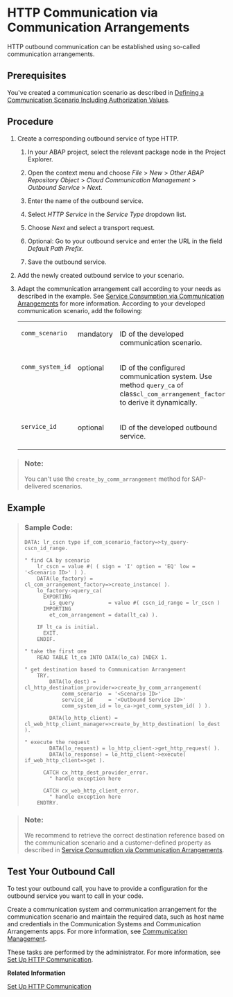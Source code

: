 <!-- loio3047582e5c744bd9839a98c99bd224fa -->

# HTTP Communication via Communication Arrangements

HTTP outbound communication can be established using so-called communication arrangements.



<a name="loio3047582e5c744bd9839a98c99bd224fa__section_c5x_3vx_qsb"/>

## Prerequisites

You've created a communication scenario as described in [Defining a Communication Scenario Including Authorization Values](defining-a-communication-scenario-including-authorization-values-bba0fd2.md).



<a name="loio3047582e5c744bd9839a98c99bd224fa__section_igc_wvx_qsb"/>

## Procedure

1.  Create a corresponding outbound service of type HTTP.

    1.  In your ABAP project, select the relevant package node in the Project Explorer.

    2.  Open the context menu and choose *File* \> *New* \> *Other ABAP Repository Object* \> *Cloud Communication Management* \> *Outbound Service* \> *Next*.
    3.  Enter the name of the outbound service.
    4.  Select *HTTP Service* in the *Service Type* dropdown list.
    5.  Choose *Next* and select a transport request.
    6.  Optional: Go to your outbound service and enter the URL in the field *Default Path Prefix*.
    7.  Save the outbound service.

2.  Add the newly created outbound service to your scenario.
3.  Adapt the communication arrangement call according to your needs as described in the example. See [Service Consumption via Communication Arrangements](service-consumption-via-communication-arrangements-86aece6.md) for more information. According to your developed communication scenario, add the following:


    <table>
    <tr>
    <td valign="top">
    
    `comm_scenario`
    
    </td>
    <td valign="top">
    
    mandatory
    
    </td>
    <td valign="top">
    
    ID of the developed communication scenario.
    
    </td>
    </tr>
    <tr>
    <td valign="top">
    
    `comm_system_id`
    
    </td>
    <td valign="top">
    
    optional
    
    </td>
    <td valign="top">
    
    ID of the configured communication system. Use method `query_ca` of class`cl_com_arrangement_factory` to derive it dynamically.
    
    </td>
    </tr>
    <tr>
    <td valign="top">
    
    `service_id`
    
    </td>
    <td valign="top">
    
    optional
    
    </td>
    <td valign="top">
    
    ID of the developed outbound service.
    
    </td>
    </tr>
    </table>
    

> ### Note:  
> You can't use the `create_by_comm_arrangement` method for SAP-delivered scenarios.



## Example

> ### Sample Code:  
> ```abap
> DATA: lr_cscn type if_com_scenario_factory=>ty_query-cscn_id_range.
>  
> " find CA by scenario
>     lr_cscn = value #( ( sign = 'I' option = 'EQ' low = '<Scenario ID>' ) ).
>     DATA(lo_factory) = cl_com_arrangement_factory=>create_instance( ).
>     lo_factory->query_ca(
>       EXPORTING
>         is_query           = value #( cscn_id_range = lr_cscn )
>       IMPORTING
>         et_com_arrangement = data(lt_ca) ).
>  
>     IF lt_ca is initial.
>       EXIT.
>     ENDIF.
>  
> " take the first one
>     READ TABLE lt_ca INTO DATA(lo_ca) INDEX 1.
>  
> " get destination based to Communication Arrangement
>     TRY.
>         DATA(lo_dest) = cl_http_destination_provider=>create_by_comm_arrangement(
>             comm_scenario  = '<Scenario ID>'
>             service_id     = '<Outbound Service ID>'
>             comm_system_id = lo_ca->get_comm_system_id( ) ).
>                     
>         DATA(lo_http_client) = cl_web_http_client_manager=>create_by_http_destination( lo_dest ).
>          
> " execute the request        
>         DATA(lo_request) = lo_http_client->get_http_request( ).      
>         DATA(lo_response) = lo_http_client->execute( if_web_http_client=>get ).
>          
>       CATCH cx_http_dest_provider_error.
>         " handle exception here
>          
>       CATCH cx_web_http_client_error.
>         " handle exception here
>     ENDTRY.
> ```

> ### Note:  
> We recommend to retrieve the correct destination reference based on the communication scenario and a customer-defined property as described in [Service Consumption via Communication Arrangements](service-consumption-via-communication-arrangements-86aece6.md).



<a name="loio3047582e5c744bd9839a98c99bd224fa__section_tgg_1xx_qsb"/>

## Test Your Outbound Call

To test your outbound call, you have to provide a configuration for the outbound service you want to call in your code.

Create a communication system and communication arrangement for the communication scenario and maintain the required data, such as host name and credentials in the Communication Systems and Communication Arrangements apps. For more information, see [Communication Management](communication-management-5b8ff39.md#loio5b8ff39ddb6741a29ddfcf587939e8f4).

These tasks are performed by the administrator. For more information, see [Set Up HTTP Communication](set-up-http-communication-3884bc3.md).

**Related Information**  


[Set Up HTTP Communication](set-up-http-communication-3884bc3.md "To set up HTTP communication, use the corresponding communication management apps.")

